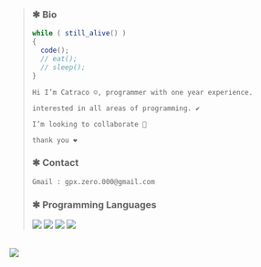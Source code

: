 > ### ✱ Bio
> ```javascript
> while ( still_alive() )
> {
>   code();
>   // eat();
>   // sleep();
> }
> ```
> `Hi I’m Catraco ☺, programmer with one year experience.`
> 
> `interested in all areas of programming. ✔️`
> 
> `I’m looking to collaborate 💞️`
>
> `thank you ❤️️`
> ### ✱ Contact
> `Gmail : gpx.zero.000@gmail.com`
> ### ✱ Programming Languages
> <p>
> <img src="https://img.icons8.com/fluency/96/null/c-programming.png"/>
> <img src="https://img.icons8.com/fluency/96/null/c-plus-plus-logo.png"/>
> <img src="https://img.icons8.com/color/96/null/python--v1.png"/>
> <img src="https://img.icons8.com/color/96/null/javascript--v1.png"/>
> </p>

<br/>
<img src="https://gpx-0.000webhostapp.com" />
